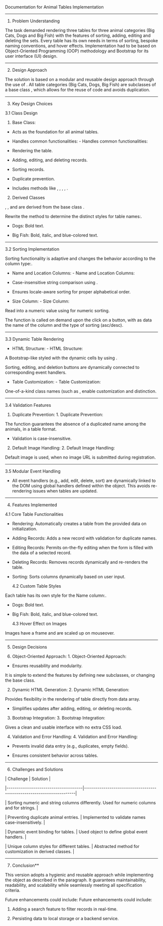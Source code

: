 Documentation for Animal Tables Implementation

---

1. Problem Understanding

The task demanded rendering three tables for three animal categories (Big Cats, Dogs and Big Fish) with the features of sorting, adding, editing and deleting the sets. Every table has its own needs in terms of sorting, bespoke naming conventions, and hover effects. Implementation had to be based on Object-Oriented Programming (OOP) methodology and Bootstrap for its user interface (UI) design.

---

2. Design Approach

The solution is based on a modular and reusable design approach through the use of . All table categories (Big Cats, Dogs, Big Fish) are subclasses of a base class , which allows for the reuse of code and avoids duplication.

---

3. Key Design Choices

3.1 Class Design

1. Base Class:

- Acts as the foundation for all animal tables.

- Handles common functionalities: - Handles common functionalities:

- Rendering the table.

- Adding, editing, and deleting records.

- Sorting records.

- Duplicate prevention.

- Includes methods like , , , , .

2. Derived Classes

, , and are derived from the base class .

Rewrite the method to determine the distinct styles for table names:.

- Dogs: Bold text.

- Big Fish: Bold, italic, and blue-colored text.

---

3.2 Sorting Implementation

Sorting functionality is adaptive and changes the behavior according to the column type:.

- Name and Location Columns: - Name and Location Columns:

- Case-insensitive string comparison using .

- Ensures locale-aware sorting for proper alphabetical order.

- Size Column: - Size Column:

Read into a numeric value using for numeric sorting.

The function is called on demand upon the click on a button, with as data the name of the column and the type of sorting (asc/desc).

---

3.3 Dynamic Table Rendering

- HTML Structure: - HTML Structure:

A Bootstrap-like styled <table> with the dynamic cells by using .

Sorting, editing, and deletion buttons are dynamically connected to corresponding event handlers.

- Table Customization: - Table Customization:

One-of-a-kind class names (such as , enable customization and distinction.

---

3.4 Validation Features

1. Duplicate Prevention: 1. Duplicate Prevention:

The function guarantees the absence of a duplicated name among the animals, in a table format.

- Validation is case-insensitive.

2. Default Image Handling: 2. Default Image Handling:

Default image is used, when no image URL is submitted during registration.

---

3.5 Modular Event Handling

- All event handlers (e.g., add, edit, delete, sort) are dynamically linked to the DOM using global handlers defined within the object. This avoids re-rendering issues when tables are updated.

---

4. Features Implemented

4.1 Core Table Functionalities

- Rendering: Automatically creates a table from the provided data on initialization.

- Adding Records: Adds a new record with validation for duplicate names.

- Editing Records: Permits on-the-fly editing when the form is filled with the data of a selected record.

- Deleting Records: Removes records dynamically and re-renders the table.

- Sorting: Sorts columns dynamically based on user input.

  4.2 Custom Table Styles

Each table has its own style for the Name column:.

- Dogs: Bold text.

- Big Fish: Bold, italic, and blue-colored text.

  4.3 Hover Effect on Images

Images have a frame and are scaled up on mouseover.

---

5. Design Decisions

1. Object-Oriented Approach: 1. Object-Oriented Approach:

- Ensures reusability and modularity.

It is simple to extend the features by defining new subclasses, or changing the base class.

2. Dynamic HTML Generation: 2. Dynamic HTML Generation:

Provides flexibility in the rendering of table directly from data array.

- Simplifies updates after adding, editing, or deleting records.

3. Bootstrap Integration: 3. Bootstrap Integration:

Gives a clean and usable interface with no extra CSS load.

4. Validation and Error Handling: 4. Validation and Error Handling:

- Prevents invalid data entry (e.g., duplicates, empty fields).

- Ensures consistent behavior across tables.

---

6. Challenges and Solutions

| Challenge | Solution |

|---------------------------------------|-------------------------------------------------------------------------|

| Sorting numeric and string columns differently. Used for numeric columns and for strings. |

| Preventing duplicate animal entries. | Implemented to validate names case-insensitively. |

| Dynamic event binding for tables. | Used object to define global event handlers. |

| Unique column styles for different tables. | Abstracted method for customization in derived classes. |

---

7. Conclusion\*\*

This version adopts a hygienic and reusable approach while implementing the object as described in the paragraph. It guarantees maintainability, readability, and scalability while seamlessly meeting all specification criteria.

Future enhancements could include: Future enhancements could include:

1. Adding a search feature to filter records in real-time.

2. Persisting data to local storage or a backend service.
